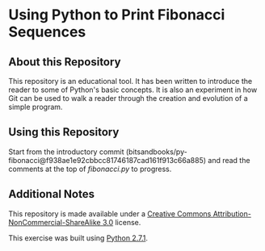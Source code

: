 # Using Python to Print Fibonacci Sequences

## About this Repository

This repository is an educational tool. It has been written to introduce the reader to some of Python's basic concepts. It is also an experiment in how Git can be used to walk a reader through the creation and evolution of a simple program. 

## Using this Repository

Start from the introductory commit (bitsandbooks/py-fibonacci@f938ae1e92cbbcc81746187cad161f913c66a885) and read the comments at the top of *fibonacci.py* to progress.

## Additional Notes

This repository is made available under a [Creative Commons Attribution-NonCommercial-ShareAlike 3.0](http://creativecommons.org/licenses/by-nc-sa/3.0/) license.

This exercise was built using [Python 2.7.1](http://python.org).